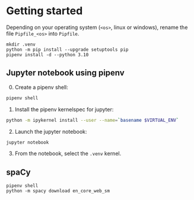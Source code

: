 # Getting started

Depending on your operating system (``<os>``, linux or windows), rename the file ``Pipfile_<os>`` into ``Pipfile``.

```
mkdir .venv
python -m pip install --upgrade setuptools pip
pipenv install -d --python 3.10
```

## Jupyter notebook using pipenv

0. Create a pipenv shell:

```sh
pipenv shell
```

1. Install the pipenv kernelspec for jupyter:

```sh
python -m ipykernel install --user --name=`basename $VIRTUAL_ENV`
```

2. Launch the jupyter notebook:

```sh
jupyter notebook
```

3. From the notebook, select the `.venv` kernel.

## spaCy

```
pipenv shell
python -m spacy download en_core_web_sm
```
